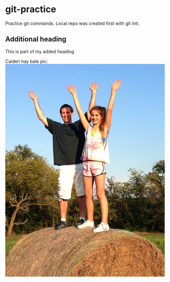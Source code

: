 # git-practice
Practice git commands. Local repo was created first with git init.

## Additional heading
This is part of my added heading

Caiden hay bale pic:
![test](caidenHayBale.jpg)
